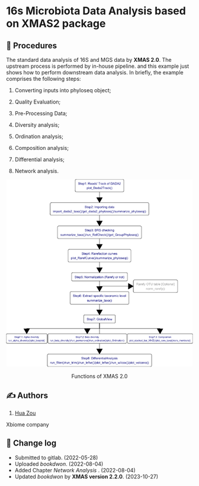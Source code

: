 <!-- README.md is generated from README.Rmd. Please edit that file -->

# 16s Microbiota Data Analysis based on XMAS2 package

## :book: Procedures

The standard data analysis of 16S and MGS data by **XMAS 2.0**. The
upstream process is performed by in-house pipeline. and this example
just shows how to perform downstream data analysis. In briefly, the
example comprises the following steps:

1.  Converting inputs into phyloseq object;

2.  Quality Evaluation;

3.  Pre-Processing Data;

4.  Diversity analysis;

5.  Ordination analysis;

6.  Composition analysis;

7.  Differential analysis;

8.  Network analysis.

<div class="figure" style="text-align: center">

<img src="./figures/README-unnamed-chunk-2-1.png" alt="Functions of XMAS 2.0"  />
<p class="caption">
Functions of XMAS 2.0
</p>

</div>

## :writing_hand: Authors

1.  [Hua Zou](zouhua@xbiome.com)

Xbiome company

## :wrench: Change log

- Submitted to gitlab. (2022-05-28)
- Uploaded *bookdwon*. (2022-08-04)
- Added Chapter *Network Analysis* . (2022-08-04)
- Updated *bookdwon* by **XMAS version 2.2.0**. (2023-10-27)
